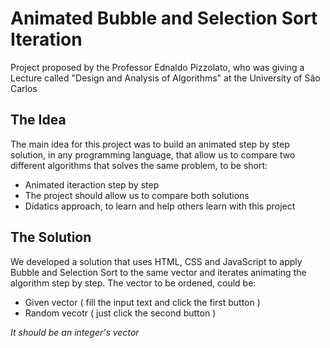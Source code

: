 # Animated Bubble and Selection Sort Iteration

Project proposed by the Professor Ednaldo Pizzolato, who was giving a Lecture called "Design and Analysis of Algorithms" at the University of São Carlos

## The Idea

The main idea for this project was to build an animated step by step solution, in any programming language, that allow us to compare two different algorithms that solves the same problem, to be short:
 - Animated iteraction step by step
 - The project should allow us to compare both solutions
 - Didatics approach, to learn and help others learn with this project
 
## The Solution
 
We developed a solution that uses HTML, CSS and JavaScript to apply Bubble and Selection Sort to the same vector and iterates animating the algorithm step by step.
The vector to be ordened, could be:

  - Given vector ( fill the input text and click the first button )
  - Random vecotr ( just click the second button )
  
  *It should be an integer's vector*
